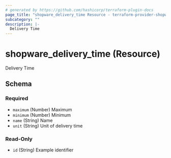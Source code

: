 ```yaml
---
# generated by https://github.com/hashicorp/terraform-plugin-docs
page_title: "shopware_delivery_time Resource - terraform-provider-shopware"
subcategory: ""
description: |-
  Delivery Time
---
```


# shopware_delivery_time (Resource)

Delivery Time



<!-- schema generated by tfplugindocs -->
## Schema

### Required

- `maximum` (Number) Maximum
- `minimum` (Number) Minimum
- `name` (String) Name
- `unit` (String) Unit of delivery time

### Read-Only

- `id` (String) Example identifier
